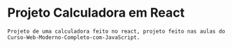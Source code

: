 # Projeto Calculadora em React
    Projeto de uma calculadora feito no react, projeto feito nas aulas do Curso-Web-Moderno-Completo-com-JavaScript.